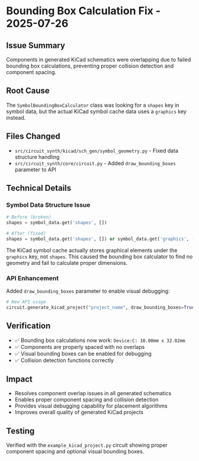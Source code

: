 # Bounding Box Calculation Fix - 2025-07-26

## Issue Summary
Components in generated KiCad schematics were overlapping due to failed bounding box calculations, preventing proper collision detection and component spacing.

## Root Cause
The `SymbolBoundingBoxCalculator` class was looking for a `shapes` key in symbol data, but the actual KiCad symbol cache data uses a `graphics` key instead.

## Files Changed
- `src/circuit_synth/kicad/sch_gen/symbol_geometry.py` - Fixed data structure handling
- `src/circuit_synth/core/circuit.py` - Added `draw_bounding_boxes` parameter to API

## Technical Details

### Symbol Data Structure Issue
```python
# Before (broken)
shapes = symbol_data.get('shapes', [])

# After (fixed) 
shapes = symbol_data.get('shapes', []) or symbol_data.get('graphics', [])
```

The KiCad symbol cache actually stores graphical elements under the `graphics` key, not `shapes`. This caused the bounding box calculator to find no geometry and fail to calculate proper dimensions.

### API Enhancement
Added `draw_bounding_boxes` parameter to enable visual debugging:

```python
# New API usage
circuit.generate_kicad_project("project_name", draw_bounding_boxes=True)
```

## Verification
- ✅ Bounding box calculations now work: `Device:C: 10.00mm x 32.02mm`
- ✅ Components are properly spaced with no overlaps
- ✅ Visual bounding boxes can be enabled for debugging
- ✅ Collision detection functions correctly

## Impact
- Resolves component overlap issues in all generated schematics
- Enables proper component spacing and collision detection
- Provides visual debugging capability for placement algorithms
- Improves overall quality of generated KiCad projects

## Testing
Verified with the `example_kicad_project.py` circuit showing proper component spacing and optional visual bounding boxes.